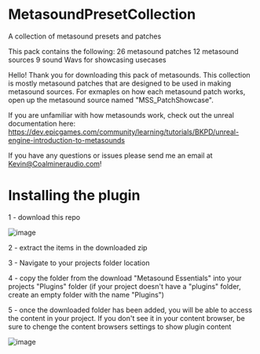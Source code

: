 # MetasoundPresetCollection
 A collection of metasound presets and patches

This pack contains the following:
26 metasound patches
12 metasound sources
9 sound Wavs for showcasing usecases

 Hello!
 Thank you for downloading this pack of metasounds.
 This collection is mostly metasound patches that are designed to be used in making metasound sources. For exmaples on how each metasound patch works, open up the metasound source named "MSS_PatchShowcase".

 If you are unfamiliar with how metasounds work, check out the unreal documentation here: https://dev.epicgames.com/community/learning/tutorials/BKPD/unreal-engine-introduction-to-metasounds

If you have any questions or issues please send me an email at Kevin@Coalmineraudio.com!

# Installing the plugin

1 - download this repo


![image](https://github.com/CoalminerAudio/MetasoundEssentials/assets/98418608/4b253ac8-b29f-4968-b456-4804e5c3722f)



2 - extract the items in the downloaded zip

3 - Navigate to your projects folder location

4 - copy the folder from the download "Metasound Essentials" into your projects "Plugins" folder
(if your project doesn't have a "plugins" folder, create an empty folder with the name "Plugins")

5 - once the downloaded folder has been added, you will be able to access the content in your project. If you don't see it in your content browser, be sure to chenge the content browsers settings to show plugin content 


![image](https://github.com/CoalminerAudio/MetasoundEssentials/assets/98418608/ad25ddea-00ff-45d4-ac2f-7336ecbc1e2f)


